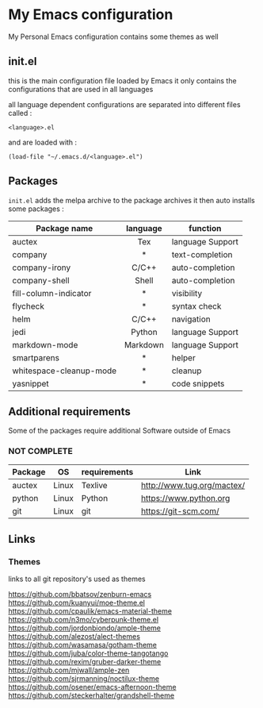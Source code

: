 # My Emacs configuration

My Personal Emacs configuration
contains some themes as well

## init.el

this is the main configuration file loaded by Emacs
it only contains the configurations that are used in
all languages

all language dependent configurations are separated into
different files called :

`<language>.el`

and are loaded with :

`(load-file "~/.emacs.d/<language>.el")`

## Packages

`init.el` adds the melpa archive to the package archives
it then auto installs some packages :

| Package name            | language | function         |
|-------------------------|:--------:|------------------|
| auctex                  | Tex      | language Support |
| company                 | *        | text-completion  |
| company-irony           | C/C++    | auto-completion  |
| company-shell           | Shell    | auto-completion  |
| fill-column-indicator   | *        | visibility       |
| flycheck                | *        | syntax check     |
| helm                    | C/C++    | navigation       |
| jedi                    | Python   | language Support |
| markdown-mode           | Markdown | language Support |
| smartparens             | *        | helper           |
| whitespace-cleanup-mode | *        | cleanup          |
| yasnippet               | *        | code snippets    |


## Additional requirements

Some of the packages require additional Software
outside of Emacs

### NOT COMPLETE

| Package | OS    | requirements | Link                       |
|---------|-------|--------------|----------------------------|
| auctex  | Linux | Texlive      | http://www.tug.org/mactex/ |
| python  | Linux | Python       | https://www.python.org     |
| git     | Linux | git          | https://git-scm.com/       |


## Links

### Themes

links to all git repository's used as themes

https://github.com/bbatsov/zenburn-emacs<br>
https://github.com/kuanyui/moe-theme.el<br>
https://github.com/cpaulik/emacs-material-theme<br>
https://github.com/n3mo/cyberpunk-theme.el<br>
https://github.com/jordonbiondo/ample-theme<br>
https://github.com/alezost/alect-themes<br>
https://github.com/wasamasa/gotham-theme<br>
https://github.com/juba/color-theme-tangotango<br>
https://github.com/rexim/gruber-darker-theme<br>
https://github.com/mjwall/ample-zen<br>
https://github.com/sjrmanning/noctilux-theme<br>
https://github.com/osener/emacs-afternoon-theme<br>
https://github.com/steckerhalter/grandshell-theme<br>
